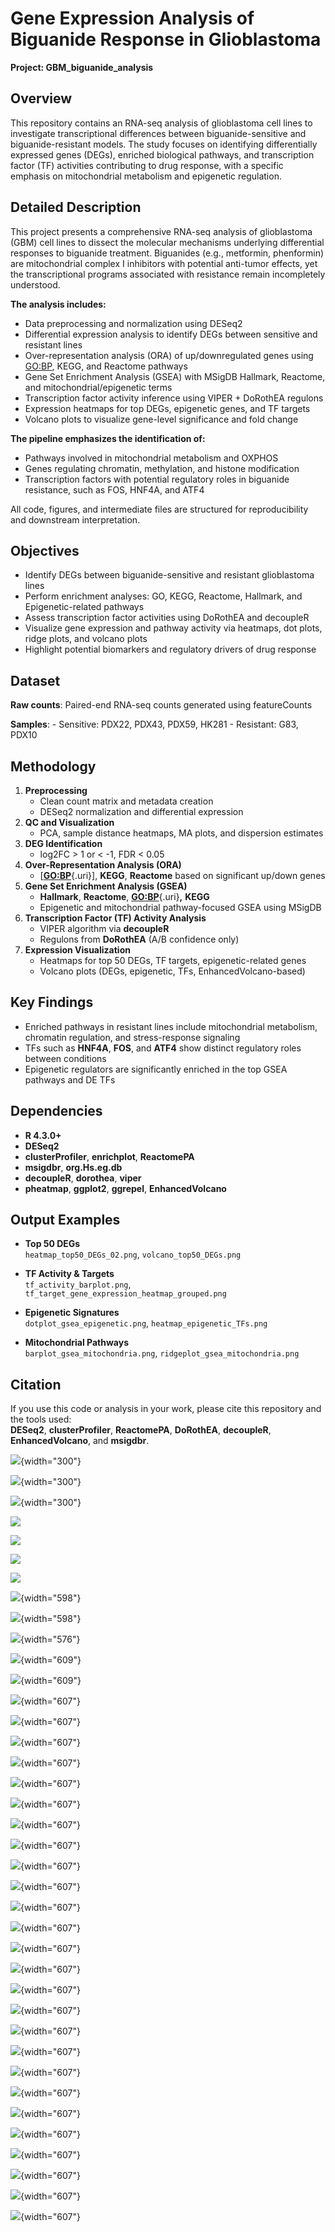 # Gene Expression Analysis of Biguanide Response in Glioblastoma

**Project: GBM_biguanide_analysis**

## Overview

This repository contains an RNA-seq analysis of glioblastoma cell lines to investigate transcriptional differences between biguanide-sensitive and biguanide-resistant models. The study focuses on identifying differentially expressed genes (DEGs), enriched biological pathways, and transcription factor (TF) activities contributing to drug response, with a specific emphasis on mitochondrial metabolism and epigenetic regulation.

## Detailed Description

This project presents a comprehensive RNA-seq analysis of glioblastoma (GBM) cell lines to dissect the molecular mechanisms underlying differential responses to biguanide treatment. Biguanides (e.g., metformin, phenformin) are mitochondrial complex I inhibitors with potential anti-tumor effects, yet the transcriptional programs associated with resistance remain incompletely understood.

**The analysis includes:**

-   Data preprocessing and normalization using DESeq2
-   Differential expression analysis to identify DEGs between sensitive and resistant lines
-   Over-representation analysis (ORA) of up/downregulated genes using <GO:BP>, KEGG, and Reactome pathways
-   Gene Set Enrichment Analysis (GSEA) with MSigDB Hallmark, Reactome, and mitochondrial/epigenetic terms
-   Transcription factor activity inference using VIPER + DoRothEA regulons
-   Expression heatmaps for top DEGs, epigenetic genes, and TF targets
-   Volcano plots to visualize gene-level significance and fold change

**The pipeline emphasizes the identification of:**

-   Pathways involved in mitochondrial metabolism and OXPHOS
-   Genes regulating chromatin, methylation, and histone modification
-   Transcription factors with potential regulatory roles in biguanide resistance, such as FOS, HNF4A, and ATF4

All code, figures, and intermediate files are structured for reproducibility and downstream interpretation.

## Objectives

-   Identify DEGs between biguanide-sensitive and resistant glioblastoma lines
-   Perform enrichment analyses: GO, KEGG, Reactome, Hallmark, and Epigenetic-related pathways
-   Assess transcription factor activities using DoRothEA and decoupleR
-   Visualize gene expression and pathway activity via heatmaps, dot plots, ridge plots, and volcano plots
-   Highlight potential biomarkers and regulatory drivers of drug response

## Dataset

**Raw counts**: Paired-end RNA-seq counts generated using featureCounts

**Samples**: - Sensitive: PDX22, PDX43, PDX59, HK281 - Resistant: G83, PDX10

## Methodology

1.  **Preprocessing**
    -   Clean count matrix and metadata creation
    -   DESeq2 normalization and differential expression
2.  **QC and Visualization**
    -   PCA, sample distance heatmaps, MA plots, and dispersion estimates
3.  **DEG Identification**
    -   log2FC \> 1 or \< -1, FDR \< 0.05
4.  **Over-Representation Analysis (ORA)**
    -   [[**GO:BP**](GO:BP){.uri}], **KEGG**, **Reactome** based on significant up/down genes
5.  **Gene Set Enrichment Analysis (GSEA)**
    -   **Hallmark**, **Reactome**, [**GO:BP**](GO:BP){.uri}**,** **KEGG**
    -   Epigenetic and mitochondrial pathway-focused GSEA using MSigDB
6.  **Transcription Factor (TF) Activity Analysis**
    -   VIPER algorithm via **decoupleR**
    -   Regulons from **DoRothEA** (A/B confidence only)
7.  **Expression Visualization**
    -   Heatmaps for top 50 DEGs, TF targets, epigenetic-related genes
    -   Volcano plots (DEGs, epigenetic, TFs, EnhancedVolcano-based)

## Key Findings

-   Enriched pathways in resistant lines include mitochondrial metabolism, chromatin regulation, and stress-response signaling
-   TFs such as **HNF4A**, **FOS**, and **ATF4** show distinct regulatory roles between conditions
-   Epigenetic regulators are significantly enriched in the top GSEA pathways and DE TFs

## Dependencies

-   **R 4.3.0+**
-   **DESeq2**
-   **clusterProfiler**, **enrichplot**, **ReactomePA**
-   **msigdbr**, **org.Hs.eg.db**
-   **decoupleR**, **dorothea**, **viper**
-   **pheatmap**, **ggplot2**, **ggrepel**, **EnhancedVolcano**

## Output Examples

-   **Top 50 DEGs**\
    `heatmap_top50_DEGs_02.png`, `volcano_top50_DEGs.png`

-   **TF Activity & Targets**\
    `tf_activity_barplot.png`, `tf_target_gene_expression_heatmap_grouped.png`

-   **Epigenetic Signatures**\
    `dotplot_gsea_epigenetic.png`, `heatmap_epigenetic_TFs.png`

-   **Mitochondrial Pathways**\
    `barplot_gsea_mitochondria.png`, `ridgeplot_gsea_mitochondria.png`

## Citation

If you use this code or analysis in your work, please cite this repository and the tools used:\
**DESeq2**, **clusterProfiler**, **ReactomePA**, **DoRothEA**, **decoupleR**, **EnhancedVolcano**, and **msigdbr**.

![](https://github.com/chingyaousf/Gene-Expression-Analysis-of-Biguanide-Response-in-Glioblastoma-GBM_biguanide_analysis-/blob/main/analysis/qc_plots/MA_plot_big_labels.png?raw=true){width="300"}

![](https://github.com/chingyaousf/Gene-Expression-Analysis-of-Biguanide-Response-in-Glioblastoma-GBM_biguanide_analysis-/blob/main/analysis/qc_plots/PCA_plot.png?raw=true){width="300"}

![](https://github.com/chingyaousf/Gene-Expression-Analysis-of-Biguanide-Response-in-Glioblastoma-GBM_biguanide_analysis-/blob/main/analysis/qc_plots/sample_distance_heatmap.png?raw=true){width="300"}

![](https://github.com/chingyaousf/Gene-Expression-Analysis-of-Biguanide-Response-in-Glioblastoma-GBM_biguanide_analysis-/blob/main/analysis/enrichment/plots/barplot_go_up.png?raw=true)

![](https://github.com/chingyaousf/Gene-Expression-Analysis-of-Biguanide-Response-in-Glioblastoma-GBM_biguanide_analysis-/blob/main/analysis/enrichment/plots/dotplot_go_up.png?raw=true)

![](https://github.com/chingyaousf/Gene-Expression-Analysis-of-Biguanide-Response-in-Glioblastoma-GBM_biguanide_analysis-/blob/main/analysis/enrichment/plots/barplot_reactome_down.png?raw=true)

![](https://github.com/chingyaousf/Gene-Expression-Analysis-of-Biguanide-Response-in-Glioblastoma-GBM_biguanide_analysis-/blob/main/analysis/enrichment/plots/dotplot_reactome_down.png?raw=true)

![](https://github.com/chingyaousf/Gene-Expression-Analysis-of-Biguanide-Response-in-Glioblastoma-GBM_biguanide_analysis-/blob/main/analysis/enrichment/plots/barplot_gsea_go.png?raw=true){width="598"}

![](https://github.com/chingyaousf/Gene-Expression-Analysis-of-Biguanide-Response-in-Glioblastoma-GBM_biguanide_analysis-/blob/main/analysis/enrichment/plots/dotplot_gsea_go.png?raw=true){width="598"}

![](https://github.com/chingyaousf/Gene-Expression-Analysis-of-Biguanide-Response-in-Glioblastoma-GBM_biguanide_analysis-/blob/main/analysis/enrichment/plots/ridgeplot_gsea_go.png?raw=true){width="576"}

![](https://github.com/chingyaousf/Gene-Expression-Analysis-of-Biguanide-Response-in-Glioblastoma-GBM_biguanide_analysis-/blob/main/analysis/enrichment/plots/barplot_gsea_hallmark.png?raw=true){width="609"}

![](https://github.com/chingyaousf/Gene-Expression-Analysis-of-Biguanide-Response-in-Glioblastoma-GBM_biguanide_analysis-/blob/main/analysis/enrichment/plots/dotplot_gsea_hallmark.png?raw=true){width="609"}

![](https://github.com/chingyaousf/Gene-Expression-Analysis-of-Biguanide-Response-in-Glioblastoma-GBM_biguanide_analysis-/blob/main/analysis/enrichment/plots/ridgeplot_gsea_hallmark_labeled.png?raw=true){width="607"}

![](https://github.com/chingyaousf/Gene-Expression-Analysis-of-Biguanide-Response-in-Glioblastoma-GBM_biguanide_analysis-/blob/main/analysis/enrichment/plots/barplot_gsea_kegg.png?raw=true){width="607"}

![](https://github.com/chingyaousf/Gene-Expression-Analysis-of-Biguanide-Response-in-Glioblastoma-GBM_biguanide_analysis-/blob/main/analysis/enrichment/plots/dotplot_gsea_kegg.png?raw=true){width="607"}

![](https://github.com/chingyaousf/Gene-Expression-Analysis-of-Biguanide-Response-in-Glioblastoma-GBM_biguanide_analysis-/blob/main/analysis/enrichment/plots/ridgeplot_gsea_kegg.png?raw=true){width="607"}

![](https://github.com/chingyaousf/Gene-Expression-Analysis-of-Biguanide-Response-in-Glioblastoma-GBM_biguanide_analysis-/blob/main/analysis/enrichment/plots/barplot_gsea_reactome_all.png?raw=true){width="607"}

![](https://github.com/chingyaousf/Gene-Expression-Analysis-of-Biguanide-Response-in-Glioblastoma-GBM_biguanide_analysis-/blob/main/analysis/enrichment/plots/dotplot_gsea_reactome_all.png?raw=true){width="607"}

![](https://github.com/chingyaousf/Gene-Expression-Analysis-of-Biguanide-Response-in-Glioblastoma-GBM_biguanide_analysis-/blob/main/analysis/enrichment/plots/ridgeplot_gsea_reactome_all.png?raw=true){width="607"}

![](https://github.com/chingyaousf/Gene-Expression-Analysis-of-Biguanide-Response-in-Glioblastoma-GBM_biguanide_analysis-/blob/main/analysis/enrichment/plots/barplot_gsea_epigenetic.png?raw=true){width="607"}

![](https://github.com/chingyaousf/Gene-Expression-Analysis-of-Biguanide-Response-in-Glioblastoma-GBM_biguanide_analysis-/blob/main/analysis/enrichment/plots/dotplot_gsea_epigenetic.png?raw=true){width="607"}

![](https://github.com/chingyaousf/Gene-Expression-Analysis-of-Biguanide-Response-in-Glioblastoma-GBM_biguanide_analysis-/blob/main/analysis/enrichment/plots/ridgeplot_gsea_epigenetic_labeled.png?raw=true){width="607"}

![](https://github.com/chingyaousf/Gene-Expression-Analysis-of-Biguanide-Response-in-Glioblastoma-GBM_biguanide_analysis-/blob/main/analysis/enrichment/plots/tf_activity_barplot.png?raw=true){width="607"}

![](https://github.com/chingyaousf/Gene-Expression-Analysis-of-Biguanide-Response-in-Glioblastoma-GBM_biguanide_analysis-/blob/main/analysis/enrichment/plots/tf_target_gene_expression_heatmap_CEPBD_REST_NHF4A_unique.png?raw=true){width="607"}

![](https://github.com/chingyaousf/Gene-Expression-Analysis-of-Biguanide-Response-in-Glioblastoma-GBM_biguanide_analysis-/blob/main/analysis/enrichment/plots/tf_target_gene_expression_heatmap_negative_CEPBD.png?raw=true){width="607"}

![](https://github.com/chingyaousf/Gene-Expression-Analysis-of-Biguanide-Response-in-Glioblastoma-GBM_biguanide_analysis-/blob/main/analysis/enrichment/plots/tf_target_gene_expression_heatmap_negative_REST.png?raw=true){width="607"}

![](https://github.com/chingyaousf/Gene-Expression-Analysis-of-Biguanide-Response-in-Glioblastoma-GBM_biguanide_analysis-/blob/main/analysis/enrichment/plots/tf_target_gene_expression_heatmap_negative_HNF4A.png?raw=true){width="607"}

![](https://github.com/chingyaousf/Gene-Expression-Analysis-of-Biguanide-Response-in-Glioblastoma-GBM_biguanide_analysis-/blob/main/analysis/enrichment/plots/tf_target_gene_expression_heatmap_negative_ATF4.png?raw=true){width="607"}

![](https://github.com/chingyaousf/Gene-Expression-Analysis-of-Biguanide-Response-in-Glioblastoma-GBM_biguanide_analysis-/blob/main/analysis/enrichment/plots/tf_target_gene_expression_heatmap_negative_FOS.png?raw=true){width="607"}

![](https://github.com/chingyaousf/Gene-Expression-Analysis-of-Biguanide-Response-in-Glioblastoma-GBM_biguanide_analysis-/blob/main/analysis/enrichment/plots/heatmap_top50_DEGs_02.png?raw=true){width="607"}

![](https://github.com/chingyaousf/Gene-Expression-Analysis-of-Biguanide-Response-in-Glioblastoma-GBM_biguanide_analysis-/blob/main/analysis/enrichment/plots/volcano_top50_DEGs_enhanced_02.png?raw=true){width="607"}

![](https://github.com/chingyaousf/Gene-Expression-Analysis-of-Biguanide-Response-in-Glioblastoma-GBM_biguanide_analysis-/blob/main/analysis/enrichment/plots/heatmap_epigenetic_genes.png?raw=true){width="607"}

![](https://github.com/chingyaousf/Gene-Expression-Analysis-of-Biguanide-Response-in-Glioblastoma-GBM_biguanide_analysis-/blob/main/analysis/enrichment/plots/volcano_epigenetic_genes_enhanced_significant_02.png?raw=true){width="607"}

![](https://github.com/chingyaousf/Gene-Expression-Analysis-of-Biguanide-Response-in-Glioblastoma-GBM_biguanide_analysis-/blob/main/analysis/enrichment/plots/volcano_epigenetic_genes_enhanced_02.png?raw=true){width="607"}

![](https://github.com/chingyaousf/Gene-Expression-Analysis-of-Biguanide-Response-in-Glioblastoma-GBM_biguanide_analysis-/blob/main/analysis/enrichment/plots/heatmap_tf_DEGs.png?raw=true){width="607"}

![](https://github.com/chingyaousf/Gene-Expression-Analysis-of-Biguanide-Response-in-Glioblastoma-GBM_biguanide_analysis-/blob/main/analysis/enrichment/plots/volcano_tf_DEGs_enhanced_02.png?raw=true){width="607"}

![](https://github.com/chingyaousf/Gene-Expression-Analysis-of-Biguanide-Response-in-Glioblastoma-GBM_biguanide_analysis-/blob/main/analysis/enrichment/plots/heatmap_epigenetic_TFs.png?raw=true){width="607"}

![](https://github.com/chingyaousf/Gene-Expression-Analysis-of-Biguanide-Response-in-Glioblastoma-GBM_biguanide_analysis-/blob/main/analysis/enrichment/plots/volcano_epigenetic_TFs_enhanced_02.png?raw=true){width="607"}
